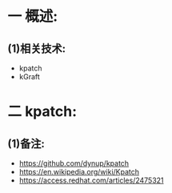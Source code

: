 # 一 概述:
## (1)相关技术:
- kpatch
- kGraft

# 二 kpatch:
## (1)备注:
- https://github.com/dynup/kpatch
- https://en.wikipedia.org/wiki/Kpatch
- https://access.redhat.com/articles/2475321